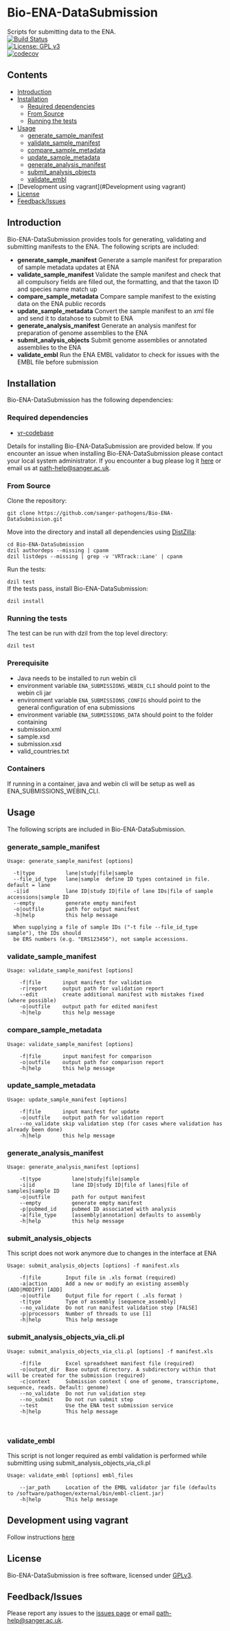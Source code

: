 # Bio-ENA-DataSubmission
Scripts for submitting data to the ENA.   
[![Build Status](https://travis-ci.org/sanger-pathogens/Bio-ENA-DataSubmission.svg?branch=master)](https://travis-ci.org/sanger-pathogens/Bio-ENA-DataSubmission)  
[![License: GPL v3](https://img.shields.io/badge/License-GPL%20v3-brightgreen.svg)](https://github.com/sanger-pathogens/Bio-ENA-DataSubmission/blob/master/GPL-LICENCE)    
[![codecov](https://codecov.io/gh/sanger-pathogens/Bio-ENA-DataSubmission/branch/master/graph/badge.svg)](https://codecov.io/gh/sanger-pathogens/Bio-ENA-DataSubmission) 
## Contents
  * [Introduction](#introduction)
  * [Installation](#installation)
    * [Required dependencies](#required-dependencies)
    * [From Source](#from-source)
    * [Running the tests](#running-the-tests)
  * [Usage](#usage)
    * [generate\_sample\_manifest](#generate_sample_manifest)
    * [validate\_sample\_manifest](#validate_sample_manifest)
    * [compare\_sample\_metadata](#compare_sample_metadata)
    * [update\_sample\_metadata](#update_sample_metadata)
    * [generate\_analysis\_manifest](#generate_analysis_manifest)
    * [submit\_analysis\_objects](#submit_analysis_objects)
    * [validate\_embl](#validate_embl)
  * [Development using vagrant](#Development using vagrant)
  * [License](#license)
  * [Feedback/Issues](#feedbackissues)

## Introduction
Bio-ENA-DataSubmission provides tools for generating, validating and submitting manifests to the ENA. The following scripts are included:

* **generate_sample_manifest**    Generate a sample manifest for preparation of sample metadata updates at ENA
* **validate_sample_manifest**    Validate the sample manifest and check that all compulsory fields are filled out, the formatting, and that the taxon ID and species name match up
* **compare_sample_metadata**    Compare sample manifest to the existing data on the ENA public records
* **update_sample_metadata**    Convert the sample manifest to an xml file and send it to datahose to submit to ENA
* **generate_analysis_manifest**    Generate an analysis manifest for preparation of genome assemblies to the ENA
* **submit_analysis_objects**    Submit genome assemblies or annotated assemblies to the ENA
* **validate_embl**    Run the ENA EMBL validator to check for issues with the EMBL file before submission

## Installation
Bio-ENA-DataSubmission has the following dependencies:

### Required dependencies
* [vr-codebase](https://github.com/sanger-pathogens/vr-codebase)

Details for installing Bio-ENA-DataSubmission are provided below. If you encounter an issue when installing Bio-ENA-DataSubmission please contact your local system administrator. If you encounter a bug please log it [here](https://github.com/sanger-pathogens/Bio-ENA-DataSubmission/issues) or email us at path-help@sanger.ac.uk.

### From Source
Clone the repository:   
   
`git clone https://github.com/sanger-pathogens/Bio-ENA-DataSubmission.git`   
   
Move into the directory and install all dependencies using [DistZilla](http://dzil.org/):   
  
```
cd Bio-ENA-DataSubmission
dzil authordeps --missing | cpanm
dzil listdeps --missing | grep -v 'VRTrack::Lane' | cpanm
```
  
Run the tests:   
  
`dzil test`   
If the tests pass, install Bio-ENA-DataSubmission:   
  
`dzil install`   

### Running the tests
The test can be run with dzil from the top level directory:  
  
`dzil test`  


### Prerequisite
* Java needs to be installed to run webin cli
* environment variable ```ENA_SUBMISSIONS_WEBIN_CLI``` should point to the webin cli jar
* environment variable ```ENA_SUBMISSIONS_CONFIG``` should point to the general configuration of ena submissions
* environment variable ```ENA_SUBMISSIONS_DATA``` should point to the folder containing
 * submission.xml
 * sample.xsd
 * submission.xsd
 * valid_countries.txt



### Containers
If running in a container, java and webin cli will be setup as well as ENA_SUBMISSIONS_WEBIN_CLI.

## Usage
The following scripts are included in Bio-ENA-DataSubmission.

### generate_sample_manifest
```
Usage: generate_sample_manifest [options]

  -t|type          lane|study|file|sample
  --file_id_type   lane|sample  define ID types contained in file. default = lane
  -i|id            lane ID|study ID|file of lane IDs|file of sample accessions|sample ID
  --empty          generate empty manifest
  -o|outfile       path for output manifest
  -h|help          this help message

  When supplying a file of sample IDs ("-t file --file_id_type sample"), the IDs should
  be ERS numbers (e.g. "ERS123456"), not sample accessions.
```
### validate_sample_manifest
```
Usage: validate_sample_manifest [options]

    -f|file       input manifest for validation
    -r|report     output path for validation report
    --edit        create additional manifest with mistakes fixed (where possible)
    -o|outfile    output path for edited manifest
    -h|help       this help message
```
### compare_sample_metadata
```
Usage: validate_sample_manifest [options]

    -f|file       input manifest for comparison
    -o|outfile    output path for comparison report
    -h|help       this help message
```
### update_sample_metadata
```
Usage: update_sample_manifest [options]

    -f|file       input manifest for update
    -o|outfile    output path for validation report
    --no_validate skip validation step (for cases where validation has already been done)
    -h|help       this help message
```
### generate_analysis_manifest
```
Usage: generate_analysis_manifest [options]

    -t|type          lane|study|file|sample
    -i|id            lane ID|study ID|file of lanes|file of samples|sample ID
    -o|outfile       path for output manifest
    --empty          generate empty manifest
    -p|pubmed_id     pubmed ID associated with analysis
    -a|file_type     [assembly|annotation] defaults to assembly
    -h|help          this help message
```
### submit_analysis_objects
This script does not work anymore due to changes in the interface at ENA
```
Usage: submit_analysis_objects [options] -f manifest.xls

    -f|file        Input file in .xls format (required)
    -a|action      Add a new or modify an existing assembly (ADD|MODIFY) [ADD]
    -o|outfile     Output file for report ( .xls format )
    -t|type        Type of assembly [sequence_assembly]
    --no_validate  Do not run manifest validation step [FALSE]
    -p|processors  Number of threads to use [1]
    -h|help        This help message
```
### submit_analysis_objects_via_cli.pl
```
Usage: submit_analysis_objects_via_cli.pl [options] -f manifest.xls

	-f|file        Excel spreadsheet manifest file (required)
	-o|output_dir  Base output directory. A subdirectory within that will be created for the submission (required)
	-c|context     Submission context ( one of genome, transcriptome, sequence, reads. Default: genome)
	--no_validate  Do not run validation step
	--no_submit    Do not run submit step
	--test         Use the ENA test submission service
	-h|help        This help message    
    
    
```
### validate_embl 
This script is not longer required as embl validation is performed while submitting using submit_analysis_objects_via_cli.pl
```
Usage: validate_embl [options] embl_files

    --jar_path     Location of the EMBL validator jar file (defaults to /software/pathogen/external/bin/embl-client.jar)
    -h|help        This help message
```
## Development using vagrant
Follow instructions [here](vagrant/README.md)

## License
Bio-ENA-DataSubmission is free software, licensed under [GPLv3](https://github.com/sanger-pathogens/Bio-ENA-DataSubmission/blob/master/GPL-LICENCE).

## Feedback/Issues
Please report any issues to the [issues page](https://github.com/sanger-pathogens/Bio-ENA-DataSubmission/issues) or email path-help@sanger.ac.uk.
